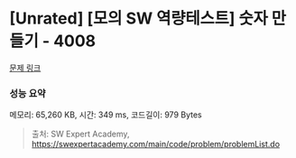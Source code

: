 # [Unrated] [모의 SW 역량테스트] 숫자 만들기 - 4008 

[문제 링크](https://swexpertacademy.com/main/code/problem/problemDetail.do?contestProbId=AWIeRZV6kBUDFAVH) 

### 성능 요약

메모리: 65,260 KB, 시간: 349 ms, 코드길이: 979 Bytes



> 출처: SW Expert Academy, https://swexpertacademy.com/main/code/problem/problemList.do